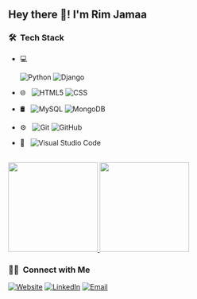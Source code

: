 
<h2> Hey there 👋! I'm Rim Jamaa </h2>

<h3> 🛠 &nbsp;Tech Stack</h3>

- 💻 &nbsp;

  ![Python](https://img.shields.io/badge/-Python-333333?style=flat&logo=python)
  ![Django](https://img.shields.io/badge/-Django-333333?style=flat&logo=django)
  
- 🌐 &nbsp;
  ![HTML5](https://img.shields.io/badge/-HTML5-333333?style=flat&logo=HTML5)
  ![CSS](https://img.shields.io/badge/-CSS3-333333?style=flat&logo=CSS3&logoColor=1572B6)
 

- 🛢 &nbsp;
  ![MySQL](https://img.shields.io/badge/-MySQL-333333?style=flat&logo=mysql)
  ![MongoDB](https://img.shields.io/badge/-MongoDB-333333?style=flat&logo=mongodb)

- ⚙ &nbsp;
  ![Git](https://img.shields.io/badge/-Git-333333?style=flat&logo=git)
  ![GitHub](https://img.shields.io/badge/-GitHub-333333?style=flat&logo=github)
- 🔧 &nbsp;
  ![Visual Studio Code](https://img.shields.io/badge/-Visual%20Studio%20Code-333333?style=flat&logo=visual-studio-code&logoColor=007ACC)


<br/>

<a href="https://github.com/Rimyyy">
  <img height="180em" src="https://github-readme-stats.vercel.app/api?username=rimyyy&theme=buefy&show_icons=true" />
  <img height="180em" src="https://github-readme-stats.vercel.app/api/top-langs/?username=rimyyy&theme=buefy&layout=compact" />
</a>

<br/>

<h3> 🤝🏻 &nbsp;Connect with Me </h3>

<p>
<a href="https://github.com/Rimyyy" target="_blank"><img alt="Website" src="https://img.shields.io/badge/Website-333333?style=flat-square&logo=google-chrome"></a>
<a href="https://www.linkedin.com/in/rim-jamaa-759868196/" target="_blank"><img alt="LinkedIn" src="https://img.shields.io/badge/LinkedIn-333333?style=flat-square&logo=linkedin"></a>
<a href="mailto:jamaarim@gmail.com" target="_blank"><img alt="Email" src="https://img.shields.io/badge/Gmail-jamaarim@gmail.com-blue?style=flat-square&logo=gmail"></a>
</p>
